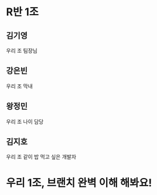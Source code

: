 # R반 1조

## 김기영
우리 조 팀장님
## 강은빈
우리 조 막내
## 왕정민
우리 조 나이 담당
## 김지호
우리 조 같이 밥 먹고 싶은 개발자
# 우리 1조, 브랜치 완벽 이해 해봐요!
